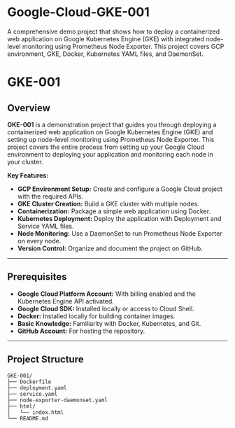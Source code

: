 # Google-Cloud-GKE-001
A comprehensive demo project that shows how to deploy a containerized web application on Google Kubernetes Engine (GKE) with integrated node-level monitoring using Prometheus Node Exporter. This project covers GCP environment, GKE, Docker, Kubernetes YAML files, and DaemonSet.


# GKE-001

## Overview

**GKE-001** is a demonstration project that guides you through deploying a containerized web application on Google Kubernetes Engine (GKE) and setting up node-level monitoring using Prometheus Node Exporter. This project covers the entire process from setting up your Google Cloud environment to deploying your application and monitoring each node in your cluster.

**Key Features:**
- **GCP Environment Setup:** Create and configure a Google Cloud project with the required APIs.
- **GKE Cluster Creation:** Build a GKE cluster with multiple nodes.
- **Containerization:** Package a simple web application using Docker.
- **Kubernetes Deployment:** Deploy the application with Deployment and Service YAML files.
- **Node Monitoring:** Use a DaemonSet to run Prometheus Node Exporter on every node.
- **Version Control:** Organize and document the project on GitHub.

---

## Prerequisites

- **Google Cloud Platform Account:** With billing enabled and the Kubernetes Engine API activated.
- **Google Cloud SDK:** Installed locally or access to Cloud Shell.
- **Docker:** Installed locally for building container images.
- **Basic Knowledge:** Familiarity with Docker, Kubernetes, and Git.
- **GitHub Account:** For hosting the repository.

---

## Project Structure

```plaintext
GKE-001/
├── Dockerfile
├── deployment.yaml
├── service.yaml
├── node-exporter-daemonset.yaml
├── html/
│   └── index.html
└── README.md
